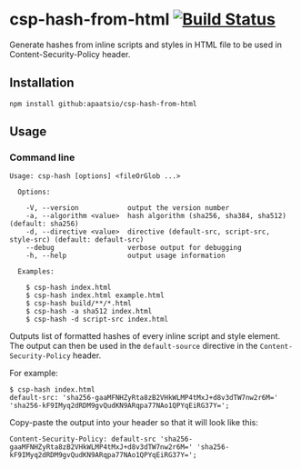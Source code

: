 # csp-hash-from-html [![Build Status](https://travis-ci.com/apaatsio/csp-hash-from-html.svg?branch=master)](https://travis-ci.com/apaatsio/csp-hash-from-html)

Generate hashes from inline scripts and styles in HTML file to be used in Content-Security-Policy header.

## Installation


`npm install github:apaatsio/csp-hash-from-html`


## Usage

### Command line


```
Usage: csp-hash [options] <fileOrGlob ...>

  Options:

    -V, --version            output the version number
    -a, --algorithm <value>  hash algorithm (sha256, sha384, sha512) (default: sha256)
    -d, --directive <value>  directive (default-src, script-src, style-src) (default: default-src)
    --debug                  verbose output for debugging
    -h, --help               output usage information

  Examples:

    $ csp-hash index.html
    $ csp-hash index.html example.html
    $ csp-hash build/**/*.html
    $ csp-hash -a sha512 index.html
    $ csp-hash -d script-src index.html
```

Outputs list of formatted hashes of every inline script and style element. The 
output can then be used in the `default-source` directive in the 
`Content-Security-Policy` header.

For example:

```
$ csp-hash index.html
default-src: 'sha256-gaaMFNHZyRta8zB2VHkWLMP4tMxJ+d8v3dTW7nw2r6M=' 'sha256-kF9IMyq2dRDM9gvQudKN9ARqpa77NAo1QPYqEiRG37Y=';
```

Copy-paste the output into your header so that it will look like this:

`Content-Security-Policy: default-src 'sha256-gaaMFNHZyRta8zB2VHkWLMP4tMxJ+d8v3dTW7nw2r6M=' 'sha256-kF9IMyq2dRDM9gvQudKN9ARqpa77NAo1QPYqEiRG37Y=';`
